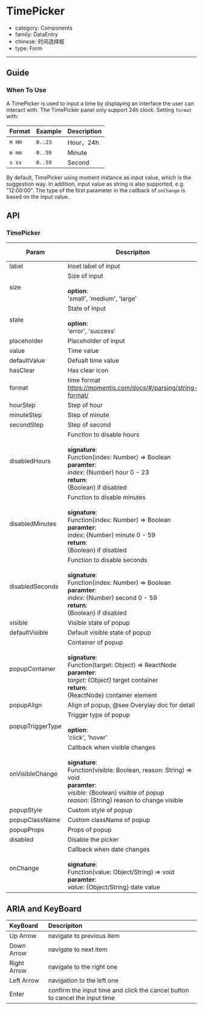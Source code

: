 # TimePicker

-   category: Components
-   family: DataEntry
-   chinese: 时间选择框
-   type: Form

---

## Guide

### When To Use

A TimePicker is used to input a time by displaying an interface the user can interact with. The TimePicker panel only support 24h clock. Setting `format` with:

| Format     | Example      | Description       |
| ------ | ------- | -------- |
| `H HH` | `0..23` | Hour，24h |
| `m mm` | `0..59` | Minute        |
| `s ss` | `0..59` | Second        |

By default, TimePicker using moment instance as input value, which is the suggestion way. In addition, input value as string is also supported, e.g. "12:00:00". The type of the first parameter in the callback of `onChange` is based on the input value.

## API

### TimePicker

| Param | Descripiton  | Type  | Default Value |
| ---------------- | ----------------------------------------------------------------------------------------------------------------------------------------------------------------- | --------- | ---------- |
| label            | Inset label of input | ReactNode | -          |
| size             | Size of input <br><br>**option**:<br>'small', 'medium', 'large'                                                                                                            | Enum      | 'medium'   |
| state            | State of input <br><br>**option**:<br>'error', 'success'                                                                                                                       | Enum      | -          |
| placeholder      | Placeholder of input | String    | -          |
| value            | Time value  | custom    | -          |
| defaultValue     | Defualt time value | custom    | -          |
| hasClear         | Has clear icon | Boolean   | true       |
| format           | time format<br><https://momentjs.com/docs/#/parsing/string-format/>                                                                                                     | String    | 'HH:mm:ss' |
| hourStep         | Step of hour  | Number    | -          |
| minuteStep       | Step of minute | Number    | -          |
| secondStep       | Step of second | Number    | -          |
| disabledHours    | Function to disable hours <br><br>**signature**:<br>Function(index: Number) => Boolean<br>**paramter**:<br>_index_: {Number} hour 0 - 23<br>**return**:<br>{Boolean} if disabled<br>                            | Function  | -          |
| disabledMinutes  | Function to disable minutes <br><br>**signature**:<br>Function(index: Number) => Boolean<br>**paramter**:<br>_index_: {Number} minute 0 - 59<br>**return**:<br>{Boolean} if disabled<br>                            | Function  | -          |
| disabledSeconds  | Function to disable seconds <br><br>**signature**:<br>Function(index: Number) => Boolean<br>**paramter**:<br>_index_: {Number} second 0 - 59<br>**return**:<br>{Boolean} if disabled<br>                            | Function  | -          |
| visible          | Visible state of popup | Boolean   | -          |
| defaultVisible   | Default visible state of popup  | Boolean   | -          |
| popupContainer   | Container of popup<br><br>**signature**:<br>Function(target: Object) => ReactNode<br>**paramter**:<br>_target_: {Object} target container<br>**return**:<br>{ReactNode} container element<br>                            | Function  | -          |
| popupAlign       | Align of popup, @see Overylay doc for detail  | String    | 'tl tl'    |
| popupTriggerType | Trigger type of popup<br><br>**option**:<br>'click', 'hover'                                                                                                                        | Enum      | 'click'    |
| onVisibleChange  | Callback when visible changes<br><br>**signature**:<br>Function(visible: Boolean, reason: String) => void<br>**paramter**:<br>_visible_: {Boolean} visible of popup<br>_reason_: {String} reason to change visible | Function  | func.noop  |
| popupStyle       | Custom style of popup | Object    | -          |
| popupClassName   | Custom className of popup  | String    | -          |
| popupProps       | Props of popup  | Object    | -          |
| disabled         | Disable the picker  | Boolean   | false      |
| onChange         | Callback when date changes<br><br>**signature**:<br>Function(value: Object/String) => void<br>**paramter**:<br>_value_: {Object/String} date value                                                                  | Function  | func.noop  |

## ARIA and KeyBoard

| KeyBoard          | Descripiton                              |
| :---------- | :------------------------------ |
| Up Arrow    | navigate to previous item                          |
| Down Arrow  | navigate to next item                          |
| Right Arrow | navigate to the right one |
| Left Arrow  | navigation to the left one   |
| Enter       | confirm the input time and click the cancel button to cancel the input time                |


